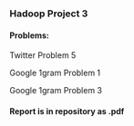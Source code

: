 ### Hadoop Project 3 ###

#### Problems: ####

Twitter Problem 5

Google 1gram Problem 1

Google 1gram Problem 3

#### Report is in repository as .pdf ####
